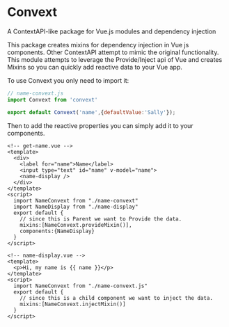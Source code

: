 # Convext
A ContextAPI-like package for Vue.js modules and dependency injection


This package creates mixins for dependency injection in Vue js components. Other ContextAPI
attempt to mimic the original functionality. This module attempts to leverage the 
Provide/Inject api of Vue and creates Mixins so you can quickly add reactive data to your
Vue app.

To use Convext you only need to import it:

```javascript
// name-convext.js
import Convext from 'convext'

export default Convext('name',{defaultValue:'Sally'});
```

Then to add the reactive properties you can simply add it to your components.

```vue
<!-- get-name.vue -->
<template>
  <div>
    <label for="name">Name</label>
    <input type="text" id="name" v-model="name">
    <name-display />
  </div>
</template>
<script>
  import NameConvext from "./name-convext"
  import NameDisplay from "./name-display"
  export default {
    // since this is Parent we want to Provide the data.
    mixins:[NameConvext.provideMixin()],
    components:{NameDisplay}
  }
</script>
```

```vue
<!-- name-display.vue -->
<template>
  <p>Hi, my name is {{ name }}</p>
</template>
<script>
  import NameConvext from "./name-convext.js"
  export default {
    // since this is a child component we want to inject the data.
    mixins:[NameConvext.injectMixin()]
  }
</script>
```

